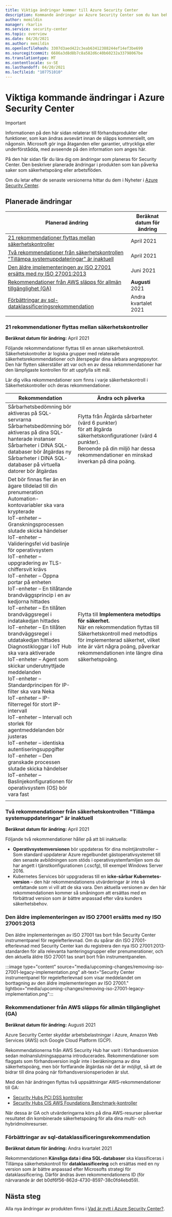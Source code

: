 ```yaml
---
title: Viktiga ändringar kommer till Azure Security Center
description: Kommande ändringar av Azure Security Center som du kan behöva känna till och för vilka du kan behöva planera
author: memildin
manager: rkarlin
ms.service: security-center
ms.topic: overview
ms.date: 04/20/2021
ms.author: memildin
ms.openlocfilehash: 3307d3aed422c3eab63412388244ef14ef3be699
ms.sourcegitcommit: 6686a3d8d8b7c8a582d6c40b60232a33798067be
ms.translationtype: MT
ms.contentlocale: sv-SE
ms.lasthandoff: 04/20/2021
ms.locfileid: "107751010"
---
```

# <a name="important-upcoming-changes-to-azure-security-center"></a>Viktiga kommande ändringar i Azure Security Center

> [!IMPORTANT]
> Informationen på den här sidan relaterar till förhandsprodukter eller funktioner, som kan ändras avsevärt innan de släpps kommersiellt, om någonsin. Microsoft gör inga åtaganden eller garantier, uttryckliga eller underförstådda, med avseende på den information som anges här.

På den här sidan får du lära dig om ändringar som planeras för Security Center. Den beskriver planerade ändringar i produkten som kan påverka saker som säkerhetspoäng eller arbetsflöden.

Om du letar efter de senaste versionerna hittar du dem i Nyheter i [Azure Security Center](release-notes.md).


## <a name="planned-changes"></a>Planerade ändringar

| Planerad ändring                                                                                                                                                        | Beräknat datum för ändring |
|-----------------------------------------------------------------------------------------------------------------------------------------------------------------------|---------------------------|
| [21 rekommendationer flyttas mellan säkerhetskontroller](#21-recommendations-moving-between-security-controls)                                                           | April 2021                |
| [Två rekommendationer från säkerhetskontrollen "Tillämpa systemuppdateringar" är inaktuell](#two-recommendations-from-apply-system-updates-security-control-being-deprecated) | April 2021                |
| [Den äldre implementeringen av ISO 27001 ersätts med ny ISO 27001:2013](#legacy-implementation-of-iso-27001-is-being-replaced-with-new-iso-270012013)          | Juni 2021                 |
| [Rekommendationer från AWS släpps för allmän tillgänglighet (GA)](#recommendations-from-aws-will-be-released-for-general-availability-ga)                     | **Augusti** 2021           |
| [Förbättringar av sql-dataklassificeringsrekommendation](#enhancements-to-sql-data-classification-recommendation)                                                     | Andra kvartalet 2021                   |
|                                                                                                                                                                       |                           |


### <a name="21-recommendations-moving-between-security-controls"></a>21 rekommendationer flyttas mellan säkerhetskontroller 

**Beräknat datum för ändring:** April 2021

Följande rekommendationer flyttas till en annan säkerhetskontroll. Säkerhetskontroller är logiska grupper med relaterade säkerhetsrekommendationer och återspeglar dina sårbara angreppsytor. Den här flytten säkerställer att var och en av dessa rekommendationer har den lämpligaste kontrollen för att uppfylla sitt mål. 

Lär dig vilka rekommendationer som finns i varje säkerhetskontroll i Säkerhetskontroller och deras rekommendationer.

|Rekommendation |Ändra och påverka  |
|---------|---------|
|Sårbarhetsbedömning bör aktiveras på SQL-servrarna<br>Sårbarhetsbedömning bör aktiveras på dina SQL-hanterade instanser<br>Sårbarheter i DINA SQL-databaser bör åtgärdas ny<br>Sårbarheter i DINA SQL-databaser på virtuella datorer bör åtgärdas     |Flytta från Åtgärda sårbarheter (värd 6 punkter)<br>för att åtgärda säkerhetskonfigurationer (värd 4 punkter).<br>Beroende på din miljö har dessa rekommendationer en minskad inverkan på dina poäng.|
|Det bör finnas fler än en ägare tilldelad till din prenumeration<br>Automation-kontovariabler ska vara krypterade<br>IoT-enheter – Granskningsprocessen slutade skicka händelser<br>IoT-enheter – Valideringsfel vid baslinje för operativsystem<br>IoT-enheter – uppgradering av TLS-chiffersvit krävs<br>IoT-enheter – Öppna portar på enheten<br>IoT-enheter – En tillåtande brandväggsprincip i en av kedjorna hittades<br>IoT-enheter – En tillåten brandväggsregel i indatakedjan hittades<br>IoT-enheter – En tillåten brandväggsregel i utdatakedjan hittades<br>Diagnostikloggar i IoT Hub ska vara aktiverade<br>IoT-enheter – Agent som skickar underutnyttjade meddelanden<br>IoT-enheter – Standardprincipen för IP-filter ska vara Neka<br>IoT-enheter – IP-filterregel för stort IP-intervall<br>IoT-enheter – Intervall och storlek för agentmeddelanden bör justeras<br>IoT-enheter – identiska autentiseringsuppgifter<br>IoT-enheter – Den granskade processen slutade skicka händelser<br>IoT-enheter – Baslinjekonfigurationen för operativsystem (OS) bör vara fast|Flytta till **Implementera metodtips för säkerhet.**<br>När en rekommendation flyttas till Säkerhetskontroll med metodtips för implementerad säkerhet, vilket inte är värt några poäng, påverkar rekommendationen inte längre dina säkerhetspoäng.|
|||


### <a name="two-recommendations-from-apply-system-updates-security-control-being-deprecated"></a>Två rekommendationer från säkerhetskontrollen "Tillämpa systemuppdateringar" är inaktuell

**Beräknat datum för ändring:** April 2021

Följande två rekommendationer håller på att bli inaktuella:

- **Operativsystemversionen** bör uppdateras för dina molntjänstroller – Som standard uppdaterar Azure regelbundet gästoperativsystemet till den senaste avbildningen som stöds i operativsystemfamiljen som du har angett i tjänstkonfigurationen (.cscfg), till exempel Windows Server 2016.
- Kubernetes Services bör uppgraderas till en **icke-sårbar Kubernetes-version** – den här rekommendationens utvärderingar är inte så omfattande som vi vill att de ska vara. Den aktuella versionen av den här rekommendationen kommer så småningom att ersättas med en förbättrad version som är bättre anpassad efter våra kunders säkerhetsbehov.


### <a name="legacy-implementation-of-iso-27001-is-being-replaced-with-new-iso-270012013"></a>Den äldre implementeringen av ISO 27001 ersätts med ny ISO 27001:2013

Den äldre implementeringen av ISO 27001 tas bort från Security Center instrumentpanel för regelefterlevnad. Om du spårar din ISO 27001-efterlevnad med Security Center kan du registrera den nya ISO 27001:2013-standarden för alla relevanta hanteringsgrupper eller prenumerationer, och den aktuella äldre ISO 27001 tas snart bort från instrumentpanelen.

:::image type="content" source="media/upcoming-changes/removing-iso-27001-legacy-implementation.png" alt-text="Security Center instrumentpanel för regelefterlevnad som visar meddelandet om borttagning av den äldre implementeringen av ISO 27001." lightbox="media/upcoming-changes/removing-iso-27001-legacy-implementation.png":::

### <a name="recommendations-from-aws-will-be-released-for-general-availability-ga"></a>Rekommendationer från AWS släpps för allmän tillgänglighet (GA)

**Beräknat datum för ändring:** Augusti 2021

Azure Security Center skyddar arbetsbelastningar i Azure, Amazon Web Services (AWS) och Google Cloud Platform (GCP).

Rekommendationerna från AWS Security Hub har varit i förhandsversion sedan molnanslutningsapparna introducerades. Rekommendationer som  flaggats som förhandsversion ingår inte i beräkningarna av dina säkerhetspoäng, men bör fortfarande åtgärdas när det är möjligt, så att de bidrar till dina poäng när förhandsversionsperioden är slut.

Med den här ändringen flyttas två uppsättningar AWS-rekommendationer till GA:

- [Security Hubs PCI DSS kontroller](https://docs.aws.amazon.com/securityhub/latest/userguide/securityhub-pci-controls.html)
- [Security Hubs CIS AWS Foundations Benchmark-kontroller](https://docs.aws.amazon.com/securityhub/latest/userguide/securityhub-cis-controls.html)

När dessa är GA och utvärderingarna körs på dina AWS-resurser påverkar resultatet din kombinerade säkerhetspoäng för alla dina multi- och hybridmolnresurser.



### <a name="enhancements-to-sql-data-classification-recommendation"></a>Förbättringar av sql-dataklassificeringsrekommendation

**Beräknat datum för ändring:** Andra kvartalet 2021

Rekommendationen **Känsliga data i dina SQL-databaser** ska klassificeras i Tillämpa säkerhetskontroll för **dataklassificering** och ersättas med en ny version som är bättre anpassad efter Microsofts strategi för dataklassificering. Därför ändras även rekommendationens ID (för närvarande är det b0df6f56-862d-4730-8597-38c0fd4ebd59).



## <a name="next-steps"></a>Nästa steg

Alla nya ändringar av produkten finns i [Vad är nytt i Azure Security Center?](release-notes.md).